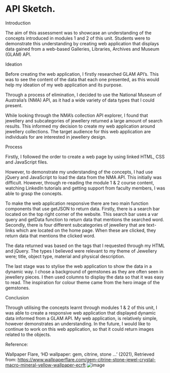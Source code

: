 # API Sketch. 

Introduction

The aim of this assessment was to showcase an understanding of the concepts introduced in modules 1 and 2 of this unit. Students were to demonstrate this understanding by creating web application that displays data gained from a web-based Galleries, Libraries, Archives and Museum (GLAM) API. 

Ideation

Before creating the web application, I firstly researched GLAM API’s. This was to see the content of the data that each one presented, as this would help my ideation of my web application and its purpose. 

Through a process of elimination, I decided to use the National Museum of Australia’s (NMA) API, as it had a wide variety of data types that I could present. 

While looking through the NMA’s collection API explorer, I found that jewellery and subcategories of jewellery returned a large amount of search results. This informed my decision to create my web application around jewellery collections. The target audience for this web application are individuals for are interested in jewellery design. 

Process 

Firstly, I followed the order to create a web page by using linked HTML, CSS and JavaScript files. 

However, to demonstrate my understanding of the concepts, I had use jQuery and JavaScript to load the data from the NMA API. This initially was difficult. However, through re-reading the module 1 & 2 course content, watching LinkedIn tutorials and getting support from faculty members, I was able to grasp the concepts. 

To make the web application responsive there are two main function components that use getJSON to return data. 
Firstly, there is a search bar located on the top right corner of the website. This search bar uses a var query and getData function to return data that mentions the searched word. 
Secondly, there is four different subcategories of jewellery that are text-links which are located on the home page. When these are clicked, they return data that mentions the clicked word.

The data returned was based on the tags that I requested through my HTML and jQuery. The types I believed were relevant to my theme of Jewellery were; title, object type, material and physical description. 

The last stage was to stylise the web application to show the data in a dynamic way. I chose a background of gemstones as they are often seen in jewellery pieces. I then used columns to display the data so that it was easy to read. The inspiration for colour theme came from the hero image of the gemstones. 
  
Conclusion

Through utilising the concepts learnt through modules 1 & 2 of this unit, I was able to create a responsive web application that displayed dynamic data informed from a GLAM API. My web application, is relatively simple, however demonstrates an understanding. In the future, I would like to continue to work on this web application, so that it could return images related to the objects.

Reference: 

Wallpaper Flare, ‘HD wallpaper: gem, citrine, stone …’ (2021), Retrieved from: https://www.wallpaperflare.com/gem-citrine-stone-jewel-crystal-macro-mineral-yellow-wallpaper-ecrft 
![image](https://user-images.githubusercontent.com/53728612/112139415-d7142680-8c26-11eb-9e10-8ae020735ce2.png)
